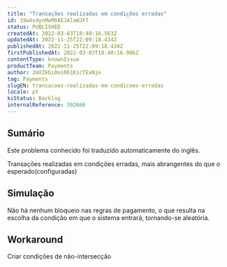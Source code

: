 ```yaml
---
title: "Transações realizadas em condições erradas"
id: 19wXvdynMwM6AEJAlaWJF7
status: PUBLISHED
createdAt: 2022-03-03T18:40:16.563Z
updatedAt: 2022-11-25T22:09:18.434Z
publishedAt: 2022-11-25T22:09:18.434Z
firstPublishedAt: 2022-03-03T18:40:16.906Z
contentType: knownIssue
productTeam: Payments
author: 2mXZkbi0oi061KicTExNjo
tag: Payments
slugEN: transacoes-realizadas-em-condicoes-erradas
locale: pt
kiStatus: Backlog
internalReference: 392666
---
```


## Sumário

<div class="alert alert-info">
  <p>Este problema conhecido foi traduzido automaticamente do inglês.</p>
</div>


Transações realizadas em condições erradas, mais abrangentes do que o esperado(configuradas)



## Simulação


Não há nenhum bloqueio nas regras de pagamento, o que resulta na escolha da condição em que o sistema entrará, tornando-se aleatória.



## Workaround


Criar condições de não-intersecção

